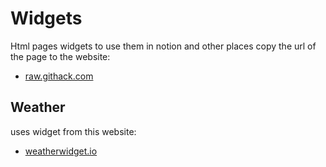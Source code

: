 # Widgets
Html pages widgets to use them in notion and other places
copy the url of the page to the website:
* [raw.githack.com](https://raw.githack.com/)

## Weather
uses widget from this website:
* [weatherwidget.io](https://weatherwidget.io/)
